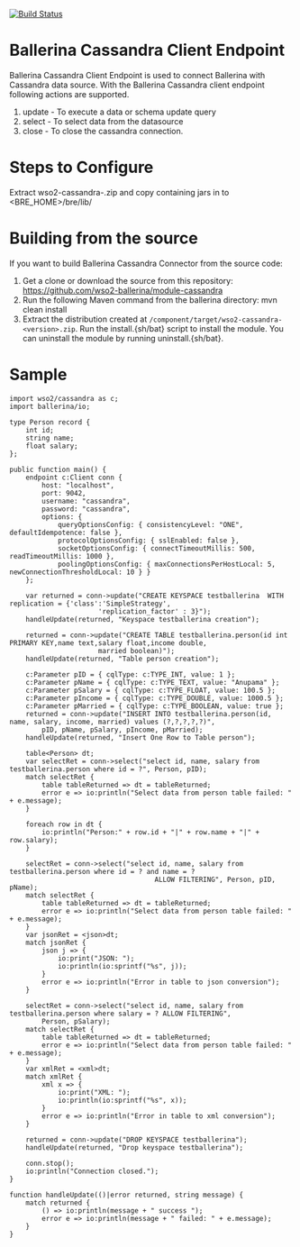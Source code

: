 [![Build Status](https://travis-ci.org/wso2-ballerina/module-cassandra.svg?branch=master)](https://travis-ci.org/wso2-ballerina/module-cassandra)

# Ballerina Cassandra Client Endpoint

Ballerina Cassandra Client Endpoint is used to connect Ballerina with Cassandra data source. With the Ballerina Cassandra client endpoint following actions are supported.

1. update - To execute a data or schema update query
2. select - To select data from the datasource
3. close - To close the cassandra connection.

Steps to Configure
==================================

Extract wso2-cassandra-<version>.zip and copy containing jars in to <BRE_HOME>/bre/lib/

Building from the source
==================================
If you want to build Ballerina Cassandra Connector from the source code:

1. Get a clone or download the source from this repository:
    https://github.com/wso2-ballerina/module-cassandra
2. Run the following Maven command from the ballerina directory: 
    mvn clean install
3. Extract the distribution created at `/component/target/wso2-cassandra-<version>.zip`. Run the install.{sh/bat} script to install the module.
You can uninstall the module by running uninstall.{sh/bat}.

Sample
==================================

```ballerina
import wso2/cassandra as c;
import ballerina/io;

type Person record {
    int id;
    string name;
    float salary;
};

public function main() {
    endpoint c:Client conn {
        host: "localhost",
        port: 9042,
        username: "cassandra",
        password: "cassandra",
        options: {
            queryOptionsConfig: { consistencyLevel: "ONE", defaultIdempotence: false },
            protocolOptionsConfig: { sslEnabled: false },
            socketOptionsConfig: { connectTimeoutMillis: 500, readTimeoutMillis: 1000 },
            poolingOptionsConfig: { maxConnectionsPerHostLocal: 5, newConnectionThresholdLocal: 10 } }
    };

    var returned = conn->update("CREATE KEYSPACE testballerina  WITH replication = {'class':'SimpleStrategy',
                      'replication_factor' : 3}");
    handleUpdate(returned, "Keyspace testballerina creation");

    returned = conn->update("CREATE TABLE testballerina.person(id int PRIMARY KEY,name text,salary float,income double,
                      married boolean)");
    handleUpdate(returned, "Table person creation");

    c:Parameter pID = { cqlType: c:TYPE_INT, value: 1 };
    c:Parameter pName = { cqlType: c:TYPE_TEXT, value: "Anupama" };
    c:Parameter pSalary = { cqlType: c:TYPE_FLOAT, value: 100.5 };
    c:Parameter pIncome = { cqlType: c:TYPE_DOUBLE, value: 1000.5 };
    c:Parameter pMarried = { cqlType: c:TYPE_BOOLEAN, value: true };
    returned = conn->update("INSERT INTO testballerina.person(id, name, salary, income, married) values (?,?,?,?,?)",
        pID, pName, pSalary, pIncome, pMarried);
    handleUpdate(returned, "Insert One Row to Table person");

    table<Person> dt;
    var selectRet = conn->select("select id, name, salary from testballerina.person where id = ?", Person, pID);
    match selectRet {
        table tableReturned => dt = tableReturned;
        error e => io:println("Select data from person table failed: " + e.message);
    }

    foreach row in dt {
        io:println("Person:" + row.id + "|" + row.name + "|" + row.salary);
    }

    selectRet = conn->select("select id, name, salary from testballerina.person where id = ? and name = ?
                                    ALLOW FILTERING", Person, pID, pName);
    match selectRet {
        table tableReturned => dt = tableReturned;
        error e => io:println("Select data from person table failed: " + e.message);
    }
    var jsonRet = <json>dt;
    match jsonRet {
        json j => {
            io:print("JSON: ");
            io:println(io:sprintf("%s", j));
        }
        error e => io:println("Error in table to json conversion");
    }

    selectRet = conn->select("select id, name, salary from testballerina.person where salary = ? ALLOW FILTERING",
        Person, pSalary);
    match selectRet {
        table tableReturned => dt = tableReturned;
        error e => io:println("Select data from person table failed: " + e.message);
    }
    var xmlRet = <xml>dt;
    match xmlRet {
        xml x => {
            io:print("XML: ");
            io:println(io:sprintf("%s", x));
        }
        error e => io:println("Error in table to xml conversion");
    }

    returned = conn->update("DROP KEYSPACE testballerina");
    handleUpdate(returned, "Drop keyspace testballerina");

    conn.stop();
    io:println("Connection closed.");
}

function handleUpdate(()|error returned, string message) {
    match returned {
        () => io:println(message + " success ");
        error e => io:println(message + " failed: " + e.message);
    }
}
 ```
